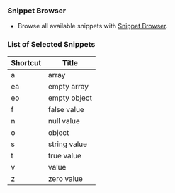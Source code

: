 ### Snippet Browser
* Browse all available snippets with [Snippet Browser](http://pihrt.net/snippetica/snippets?engine=vscode&language=json).

### List of Selected Snippets

Shortcut | Title
-------- | -----
a|array
ea|empty array
eo|empty object
f|false value
n|null value
o|object
s|string value
t|true value
v|value
z|zero value
